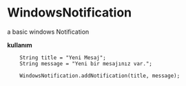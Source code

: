 # WindowsNotification
a basic windows  Notification

**kullanım**

        String title = "Yeni Mesaj";
        String message = "Yeni bir mesajınız var.";

        WindowsNotification.addNotification(title, message);
